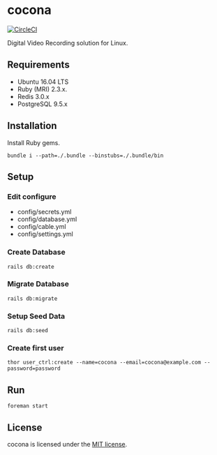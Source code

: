 # cocona

[![CircleCI](https://circleci.com/gh/kironono/cocona/tree/master.svg?style=shield)](https://circleci.com/gh/kironono/cocona/tree/master)

Digital Video Recording solution for Linux.


## Requirements

* Ubuntu 16.04 LTS
* Ruby (MRI) 2.3.x.
* Redis 3.0.x
* PostgreSQL 9.5.x


## Installation

Install Ruby gems.

```
bundle i --path=./.bundle --binstubs=./.bundle/bin
```


## Setup

### Edit configure

* config/secrets.yml
* config/database.yml
* config/cable.yml
* config/settings.yml

### Create Database

```
rails db:create
```

### Migrate Database

```
rails db:migrate
```

### Setup Seed Data

```
rails db:seed
```

### Create first user

```
thor user_ctrl:create --name=cocona --email=cocona@example.com --password=password
```

## Run

```
foreman start
```

## License

cocona is licensed under the [MIT license](LICENSE).
